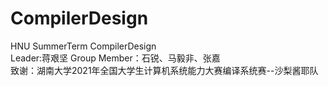 # CompilerDesign
HNU SummerTerm CompilerDesign <br>
Leader:蒋艰坚 Group Member：石锐、马毅非、张嘉 <br>
致谢：湖南大学2021年全国大学生计算机系统能力大赛编译系统赛--沙梨酱耶队 <br>
